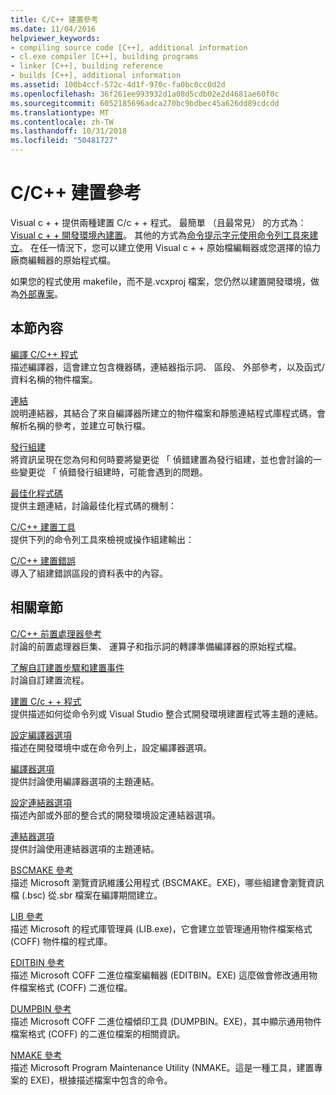 ```yaml
---
title: C/C++ 建置參考
ms.date: 11/04/2016
helpviewer_keywords:
- compiling source code [C++], additional information
- cl.exe compiler [C++], building programs
- linker [C++], building reference
- builds [C++], additional information
ms.assetid: 100b4ccf-572c-4d1f-970c-fa0bc0cc0d2d
ms.openlocfilehash: 36f261ee993932d1a08d5cdb02e2d4681ae60f0c
ms.sourcegitcommit: 6052185696adca270bc9bdbec45a626dd89cdcdd
ms.translationtype: MT
ms.contentlocale: zh-TW
ms.lasthandoff: 10/31/2018
ms.locfileid: "50481727"
---
```

# <a name="cc-building-reference"></a>C/C++ 建置參考

Visual c + + 提供兩種建置 C/c + + 程式。 最簡單 （且最常見） 的方式為： [Visual c + + 開發環境內建置](../../ide/building-cpp-projects-in-visual-studio.md)。 其他的方式為[命令提示字元使用命令列工具來建立](../../build/building-on-the-command-line.md)。 在任一情況下，您可以建立使用 Visual c + + 原始檔編輯器或您選擇的協力廠商編輯器的原始程式檔。

如果您的程式使用 makefile，而不是.vcxproj 檔案，您仍然以建置開發環境，做為[外部專案](../../ide/building-external-projects.md)。

## <a name="in-this-section"></a>本節內容

[編譯 C/C++ 程式](../../build/reference/compiling-a-c-cpp-program.md)<br/>
描述編譯器，這會建立包含機器碼，連結器指示詞、 區段、 外部參考，以及函式/資料名稱的物件檔案。

[連結](../../build/reference/linking.md)<br/>
說明連結器，其結合了來自編譯器所建立的物件檔案和靜態連結程式庫程式碼，會解析名稱的參考，並建立可執行檔。

[發行組建](../../build/reference/release-builds.md)<br/>
將資訊呈現在您為何和何時要將變更從 「 偵錯建置為發行組建，並也會討論的一些變更從 「 偵錯發行組建時，可能會遇到的問題。

[最佳化程式碼](../../build/reference/optimizing-your-code.md)<br/>
提供主題連結，討論最佳化程式碼的機制：

[C/C++ 建置工具](../../build/reference/c-cpp-build-tools.md)<br/>
提供下列的命令列工具來檢視或操作組建輸出：

[C/C++ 建置錯誤](../../error-messages/compiler-errors-1/c-cpp-build-errors.md)<br/>
導入了組建錯誤區段的資料表中的內容。

## <a name="related-sections"></a>相關章節

[C/C++ 前置處理器參考](../../preprocessor/c-cpp-preprocessor-reference.md)<br/>
討論的前置處理器巨集、 運算子和指示詞的轉譯準備編譯器的原始程式檔。

[了解自訂建置步驟和建置事件](../../ide/understanding-custom-build-steps-and-build-events.md)<br/>
討論自訂建置流程。

[建置 C/c + + 程式](../../build/building-c-cpp-programs.md)<br/>
提供描述如何從命令列或 Visual Studio 整合式開發環境建置程式等主題的連結。

[設定編譯器選項](../../build/reference/setting-compiler-options.md)<br/>
描述在開發環境中或在命令列上，設定編譯器選項。

[編譯器選項](../../build/reference/compiler-options.md)<br/>
提供討論使用編譯器選項的主題連結。

[設定連結器選項](../../build/reference/setting-linker-options.md)<br/>
描述內部或外部的整合式的開發環境設定連結器選項。

[連結器選項](../../build/reference/linker-options.md)<br/>
提供討論使用連結器選項的主題連結。

[BSCMAKE 參考](../../build/reference/bscmake-reference.md)<br/>
描述 Microsoft 瀏覽資訊維護公用程式 (BSCMAKE。EXE)，哪些組建會瀏覽資訊檔 (.bsc) 從.sbr 檔案在編譯期間建立。

[LIB 參考](../../build/reference/lib-reference.md)<br/>
描述 Microsoft 的程式庫管理員 (LIB.exe)，它會建立並管理通用物件檔案格式 (COFF) 物件檔的程式庫。

[EDITBIN 參考](../../build/reference/editbin-reference.md)<br/>
描述 Microsoft COFF 二進位檔案編輯器 (EDITBIN。EXE) 這麼做會修改通用物件檔案格式 (COFF) 二進位檔。

[DUMPBIN 參考](../../build/reference/dumpbin-reference.md)<br/>
描述 Microsoft COFF 二進位檔傾印工具 (DUMPBIN。EXE)，其中顯示通用物件檔案格式 (COFF) 的二進位檔案的相關資訊。

[NMAKE 參考](../../build/nmake-reference.md)<br/>
描述 Microsoft Program Maintenance Utility (NMAKE。這是一種工具，建置專案的 EXE)，根據描述檔案中包含的命令。
